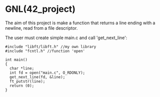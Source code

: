 # GNL(42_project)
The aim of this project is make a function that returns a line ending with a newline, read from a file descriptor.

The user must create simple main.c and call 'get_next_line':
```
#include "libft/libft.h" //my own library
#include "fcntl.h" //function 'open'

int main()
{
  char *line;
  int fd = open("main.c", O_RDONLY);
  get_next_line(fd, &line);
  ft_putstr(line);
  return (0);
}
```
